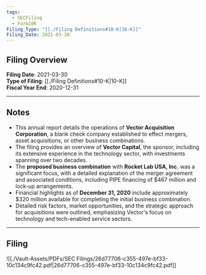 ```yaml
---
tags:
  - SECFiling
  - Form10K
Filing_Type: "[[./Filing Definitions#10-K|10-K]]"
Filing_Date: 2021-03-30
---
```

## Filing Overview

**Filing Date**: 2021-03-30  
**Type of Filing**: [[./Filing Definitions#10-K|10-K]]  
**Fiscal Year End**: 2020-12-31  

---
## Notes

- This annual report details the operations of **Vector Acquisition Corporation**, a blank check company established to effect mergers, asset acquisitions, or other business combinations.
- The filing provides an overview of **Vector Capital**, the sponsor, including its extensive experience in the technology sector, with investments spanning over two decades.
- The **proposed business combination** with **Rocket Lab USA, Inc.** was a significant focus, with a detailed explanation of the merger agreement and associated conditions, including PIPE financing of $467 million and lock-up arrangements.
- Financial highlights as of **December 31, 2020** include approximately $320 million available for completing the initial business combination.
- Detailed risk factors, market opportunities, and the strategic approach for acquisitions were outlined, emphasizing Vector's focus on technology and tech-enabled service sectors.

---
## Filing

![[./Vault-Assets/PDFs/SEC Filings/26d77706-c355-497e-bf33-10c134c9fc42.pdf|26d77706-c355-497e-bf33-10c134c9fc42.pdf]]
